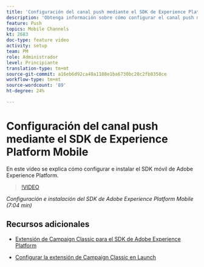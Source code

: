 ```yaml
---
title: 'Configuración del canal push mediante el SDK de Experience Platform Mobile '
description: 'Obtenga información sobre cómo configurar el canal push mediante el SDK para móviles de Experience Cloud. '
feature: Push
topics: Mobile Channels
kt: 2683
doc-type: feature video
activity: setup
team: PM
role: Administrador
level: Principiante
translation-type: tm+mt
source-git-commit: a16eb6d92ca40a1188e1ba6730bc28c2fb8358ce
workflow-type: tm+mt
source-wordcount: '89'
ht-degree: 24%

---
```



# Configuración del canal push mediante el SDK de Experience Platform Mobile

En este vídeo se explica cómo configurar e instalar el SDK móvil de Adobe Experience Platform.

>[!VIDEO](https://video.tv.adobe.com/v/27699?quality=12)

*Configuración e instalación del SDK de Adobe Experience Platform Mobile (7:04 min)*

## Recursos adicionales

* [Extensión de Campaign Classic para el SDK de Adobe Experience Platform](https://helpx-internal.corp.adobe.com/content/help/en/campaign/kb/acc-aep-extension.html)

* [Configurar la extensión de Campaign Classic en Launch](https://aep-sdks.gitbook.io/docs/using-mobile-extensions/adobe-campaignclassic)

